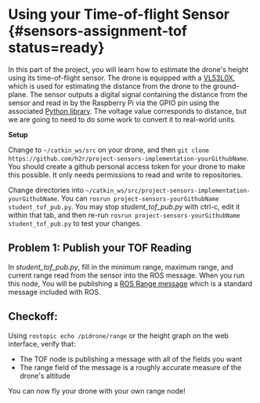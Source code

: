 # Using your Time-of-flight Sensor {#sensors-assignment-tof status=ready}

In this part of the project, you will learn how to estimate the drone's height using its time-of-flight sensor. The drone is equipped with a [VL53L0X](https://learn.adafruit.com/adafruit-vl53l0x-micro-lidar-distance-sensor-breakout), which is used for estimating the distance from the drone to the ground-plane. The sensor outputs a digital signal containing the distance from the sensor and read in by the Raspberry Pi via the GPIO pin using the associated [Python library](https://docs.circuitpython.org/projects/vl53l0x/en/latest/). The voltage value corresponds to distance, but we are going to need to do some work to convert it to real-world units.

**Setup**

Change to `~/catkin_ws/src` on your drone, and then `git clone https://github.com/h2r/project-sensors-implementation-yourGithubName`.  You should create a github personal access token for your drone to make this possible.  It only needs permissions to read and write to repositories. 


Change directories into `~/catkin_ws/src/project-sensors-implementation-yourGithubName`.  You can `rosrun project-sensors-yourGithubName student_tof_pub.py`.  You may stop _student_tof_pub.py_ with ctrl-c, edit it within that tab, and then re-run `rosrun project-sensors-yourGithubName student_tof_pub.py` to test your changes.


## Problem 1: Publish your TOF Reading
In _student_tof_pub.py_, fill in the minimum range, maximum range, and current range read from the sensor into the ROS message.  When you run this node,  You will be publishing a [ROS Range message](http://docs.ros.org/api/sensor_msgs/html/msg/Range.html) which is a standard message included with ROS.

## Checkoff:
Using `rostopic echo /pidrone/range` or the height graph on the web interface, verify that:

  * The TOF node is publishing a message with all of the fields you want
  * The range field of the message is a roughly accurate measure of the drone's altitude

You can now fly your drone with your own range node!
